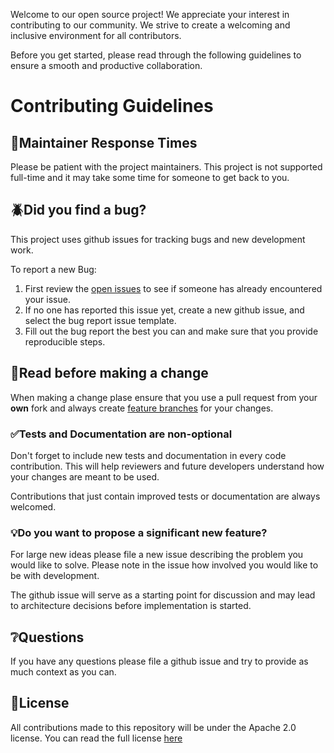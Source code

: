 Welcome to our open source project! We appreciate your interest in contributing to our community. We strive to create a welcoming and inclusive environment for all contributors.

Before you get started, please read through the following guidelines to ensure a smooth and productive collaboration.

# Contributing Guidelines

## 📱Maintainer Response Times
Please be patient with the project maintainers. This project is not supported full-time and it may take some time for someone to get back to you.

## 🪲Did you find a bug?
This project uses github issues for tracking bugs and new development work.

To report a new Bug:
1. First review the [open issues](https://github.com/navapbc/cobol-sequential/issues) to see if someone has already encountered your issue.
2. If no one has reported this issue yet, create a new github issue, and select the bug report issue template.
3. Fill out the bug report the best you can and make sure that you provide reproducible steps.

## 📖Read before making a change
When making a change plase ensure that you use a pull request from your **own** fork and always create [feature branches](https://www.atlassian.com/git/tutorials/comparing-workflows/feature-branch-workflow) for your changes.

### ✅Tests and Documentation are non-optional
Don't forget to include new tests and documentation in every code contribution. This will help reviewers and future developers understand how your changes are meant to be used.

Contributions that just contain improved tests or documentation are always welcomed.

### 💡Do you want to propose a significant new feature?
For large new ideas please file a new issue describing the problem you would like to solve. Please note in the issue how involved you would like to be with development.

The github issue will serve as a starting point for discussion and may lead to architecture decisions before implementation is started.

## ❔Questions
If you have any questions please file a github issue and try to provide as much context as you can.

## 📃License
All contributions made to this repository will be under the Apache 2.0 license. You can read the full license [here](LICENSE)